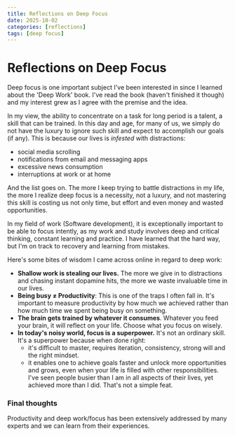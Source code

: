 ```yaml
---
title: Reflections on Deep Focus
date: 2025-10-02
categories: [reflections]
tags: [deep focus]
---
```


# Reflections on Deep Focus

Deep focus is one important subject I've been interested in since I learned about the 'Deep Work' book. I've read the book (haven't finished it though) and my interest grew as I agree with the premise and the idea.

In my view, the ability to concentrate on a task for long period is a talent, a skill that can be trained. In this day and age, for many of us, we simply do not have the luxury to ignore such skill and expect to accomplish our goals (if any). This is because our lives is _infested_ with distractions: 
- social media scrolling
- notifications from email and messaging apps
- excessive news consumption
- interruptions at work or at home

And the list goes on. The more I keep trying to battle distractions in my life, the more I realize deep focus is a necessity, not a luxury, and not mastering this skill is costing us not only time, but effort and even money and wasted opportunities.

In my field of work (Software development), it is exceptionally important to be able to focus intently, as my work and study involves deep and critical thinking, constant learning and practice. I have learned that the hard way, but I'm on track to recovery and learning from mistakes.

Here's some bites of wisdom I came across online in regard to deep work:

- **Shallow work is stealing our lives.** The more we give in to distractions and chasing instant dopamine hits, the more we waste invaluable time in our lives.
- **Being busy ≠ Productivity**: This is one of the traps I often fall in. It's important to measure productivity by how much we achieved rather than how much time we spent being busy on something.
- **The brain gets trained by whatever it consumes**. Whatever you feed your brain, it will reflect on your life. Choose what you focus on wisely.
- **In today's noisy world, focus is a superpower.** It's not an ordinary skill. It's a superpower because when done right:
  - it's difficult to master, requires iteration, consistency, strong will and the right mindset.
  - it enables one to achieve goals faster and unlock more opportunities and grows, even when your life is filled with other responsibilities. I've seen people busier than I am in all aspects of their lives, yet achieved more than I did. That's not a simple feat.

### Final thoughts
Productivity and deep work/focus has been extensively addressed by many experts and we can learn from their experiences.

